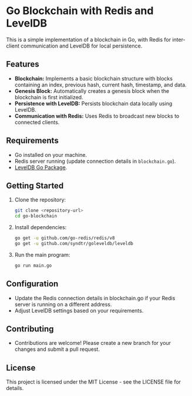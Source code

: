 # Go Blockchain with Redis and LevelDB

This is a simple implementation of a blockchain in Go, with Redis for inter-client communication and LevelDB for local persistence.

## Features

- **Blockchain:** Implements a basic blockchain structure with blocks containing an index, previous hash, current hash, timestamp, and data.
- **Genesis Block:** Automatically creates a genesis block when the blockchain is first initialized.
- **Persistence with LevelDB:** Persists blockchain data locally using LevelDB.
- **Communication with Redis:** Uses Redis to broadcast new blocks to connected clients.

## Requirements

- Go installed on your machine.
- Redis server running (update connection details in `blockchain.go`).
- [LevelDB Go Package](https://pkg.go.dev/github.com/syndtr/goleveldb/leveldb).

## Getting Started

1. Clone the repository:

   ```bash
   git clone <repository-url>
   cd go-blockchain

2. Install dependencies:
    ```bash
    go get -u github.com/go-redis/redis/v8
    go get -u github.com/syndtr/goleveldb/leveldb

3. Run the main program:
    ```bash
    go run main.go

## Configuration
- Update the Redis connection details in blockchain.go if your Redis server is running on a different address.
- Adjust LevelDB settings based on your requirements.

## Contributing
- Contributions are welcome! Please create a new branch for your changes and submit a pull request.

## License
This project is licensed under the MIT License - see the LICENSE file for details.
